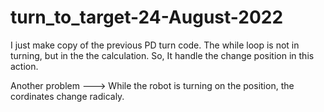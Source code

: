 # turn_to_target-24-August-2022

I just make copy of the previous PD turn code. The while loop is not in turning, but in the the calculation. So, It handle the change position in this action. 

Another problem --->  While the robot is turning on the position, the cordinates change radicaly.
